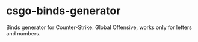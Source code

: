 # csgo-binds-generator
Binds generator for Counter-Strike: Global Offensive, works only for letters and numbers.
